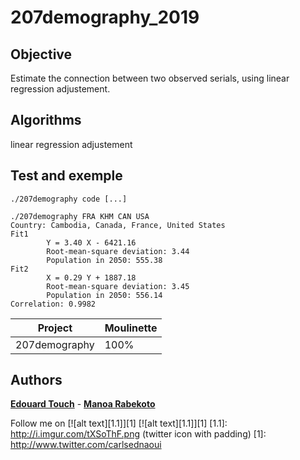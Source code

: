 # 207demography_2019
## Objective

Estimate the connection between two observed serials, using linear regression adjustement.

## Algorithms

linear regression adjustement

## Test and exemple

    ./207demography code [...]
```
./207demography FRA KHM CAN USA
Country: Cambodia, Canada, France, United States
Fit1
        Y = 3.40 X - 6421.16
        Root-mean-square deviation: 3.44
        Population in 2050: 555.38
Fit2
        X = 0.29 Y + 1887.18
        Root-mean-square deviation: 3.45
        Population in 2050: 556.14
Correlation: 0.9982
```

| Project | Moulinette |
| --- | --- |
| 207demography | 100% |

## Authors
 **[Edouard Touch](https://github.com/Eydou)** - **[Manoa Rabekoto](https://github.com/Twoulii)**
 
 Follow me on [![alt text][1.1]][1]
 [![alt text][1.1]][1]
 [1.1]: http://i.imgur.com/tXSoThF.png (twitter icon with padding)
 [1]: http://www.twitter.com/carlsednaoui
